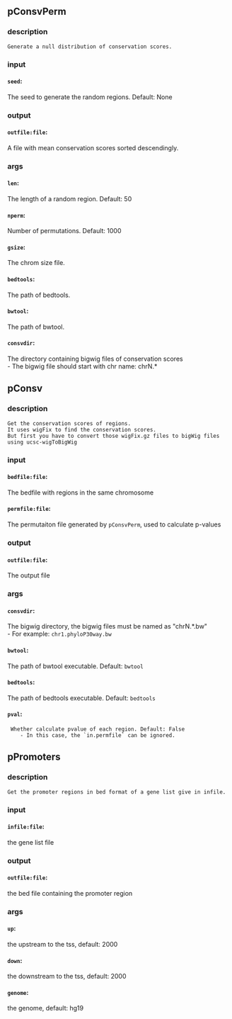 
## pConsvPerm

### description
	Generate a null distribution of conservation scores.

### input
#### `seed`:
 The seed to generate the random regions. Default: None   

### output
#### `outfile:file`:
 A file with mean conservation scores sorted descendingly.  

### args
#### `len`:
 The length of a random region. Default: 50  
#### `nperm`:
 Number of permutations. Default: 1000  
#### `gsize`:
 The chrom size file.  
#### `bedtools`:
 The path of bedtools.  
#### `bwtool`:
 The path of bwtool.  
#### `consvdir`:
 The directory containing bigwig files of conservation scores  
		- The bigwig file should start with chr name: chrN.*

## pConsv

### description
	Get the conservation scores of regions.
	It uses wigFix to find the conservation scores.
	But first you have to convert those wigFix.gz files to bigWig files using ucsc-wigToBigWig

### input
#### `bedfile:file`:
 The bedfile with regions in the same chromosome  
#### `permfile:file`:
The permutaiton file generated by `pConsvPerm`, used to calculate p-values  

### output
#### `outfile:file`:
 The output file  

### args
#### `consvdir`:
   The bigwig directory, the bigwig files must be named as "chrN.*.bw"  
		- For example: `chr1.phyloP30way.bw`
#### `bwtool`:
   The path of bwtool executable. Default: `bwtool`  
#### `bedtools`:
 The path of bedtools executable. Default: `bedtools`  
#### `pval`:
     Whether calculate pvalue of each region. Default: False  
		- In this case, the `in.permfile` can be ignored.

## pPromoters

### description
	Get the promoter regions in bed format of a gene list give in infile.

### input
#### `infile:file`:
 the gene list file  

### output
#### `outfile:file`:
 the bed file containing the promoter region  

### args
#### `up`:
 the upstream to the tss, default: 2000  
#### `down`:
 the downstream to the tss, default: 2000  
#### `genome`:
 the genome, default: hg19  
